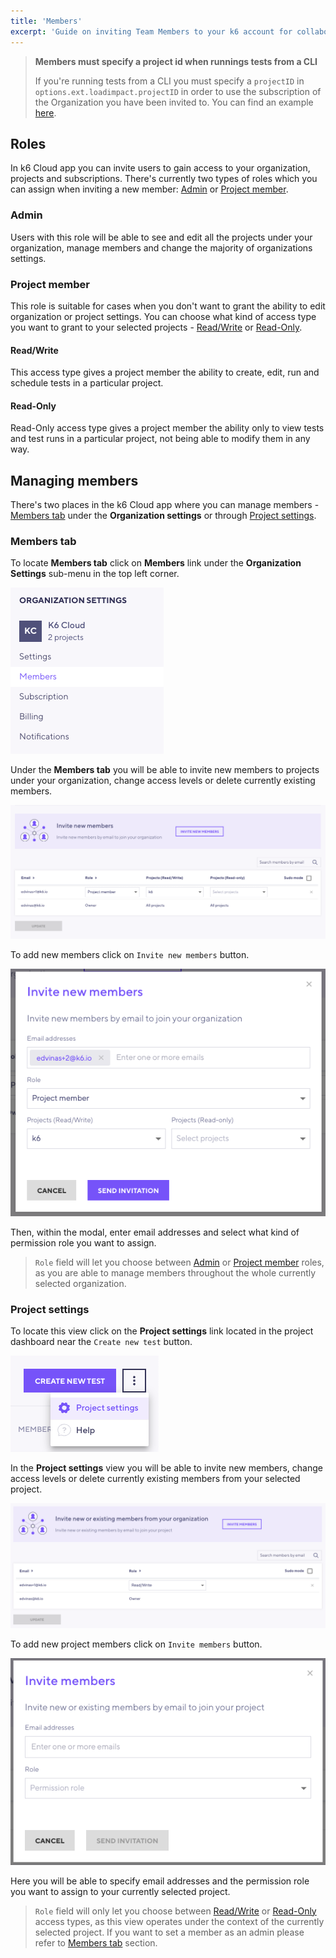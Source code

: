```yaml
---
title: 'Members'
excerpt: 'Guide on inviting Team Members to your k6 account for collaboration'
---
```



> <b>Members must specify a project id when runnings tests from a CLI</b>
> 
> If you're running tests from a CLI you must specify a `projectID` in `options.ext.loadimpact.projectID` in order to use the subscription of the Organization you have been invited to. You can find an example [here](/cloud/project-and-team-management/projects/#running-cli-tests-in-a-specific-project).

## Roles

In k6 Cloud app you can invite users to gain access to your organization, projects and subscriptions. There's currently two types of roles which you can assign when inviting a new member: [Admin](/cloud/project-and-team-management/members#admin) or [Project member](/cloud/project-and-team-management/members#project-member).

### Admin

Users with this role will be able to see and edit all the projects under your organization, manage members and change the majority of organizations settings.

### Project member

This role is suitable for cases when you don't want to grant the ability to edit organization or project settings. You can choose what kind of access type you want to grant to your selected projects - [Read/Write](/cloud/project-and-team-management/members/#read-write) or [Read-Only](/cloud/project-and-team-management/members/#read-only).

#### Read/Write

This access type gives a project member the ability to create, edit, run and schedule tests in a particular project.

#### Read-Only

Read-Only access type gives a project member the ability only to view tests and test runs in a particular project, not being able to modify them in any way.

## Managing members

There's two places in the k6 Cloud app where you can manage members - [Members tab](/cloud/project-and-team-management/members/#members-tab) under the **Organization settings** or through [Project settings](/cloud/project-and-team-management/members/#project-settings). 

### Members tab

To locate **Members tab** click on **Members** link under the **Organization Settings** sub-menu in the top left corner.

![Members tab menu](images/03-Team-Members/members-tab-menu.png)

Under the **Members tab** you will be able to invite new members to projects under your organization, change access levels or delete currently existing members.

![Members tab](images/03-Team-Members/members-tab.png)

To add new members click on `Invite new members` button. 

![Invite members under members tab](images/03-Team-Members/invite-members-members-tab.png)

Then, within the modal, enter email addresses and select what kind of permission role you want to assign.<br />

> `Role` field will let you choose between [Admin](/cloud/project-and-team-management/members#admin) or [Project member](/cloud/project-and-team-management/members#project-member) roles, as you are able to manage members throughout the whole currently selected organization.  

### Project settings

To locate this view click on the **Project settings** link located in the project dashboard near the `Create new test` button.

![Project settings menu](images/03-Team-Members/project-settings-menu.png)

In the **Project settings** view you will be able to invite new members, change access levels or delete currently existing members from your selected project. 

![Project settings](images/03-Team-Members/project-settings.png)

To add new project members click on `Invite members` button.

![Invite members under project settings](images/03-Team-Members/invite-new-members-project-settings.png)

Here you will be able to specify email addresses and the permission role you want to assign to your currently selected project.

> `Role` field will only let you choose between [Read/Write](/cloud/project-and-team-management/members/#read-write) or [Read-Only](/cloud/project-and-team-management/members/#read-only)
> access types, as this view operates under the context of the currently selected project. If you want to set a member as an admin please refer to [Members tab](/cloud/project-and-team-management/members/#members-tab) section.
